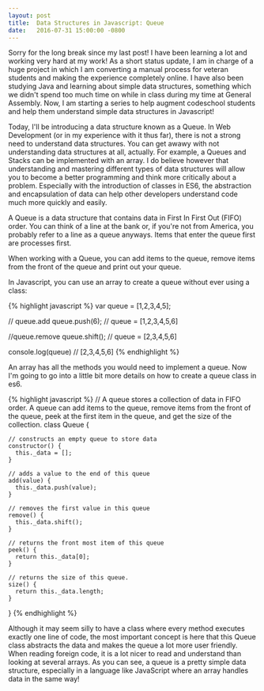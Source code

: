 ```yaml
---
layout: post
title:  Data Structures in Javascript: Queue
date:   2016-07-31 15:00:00 -0800
---
```


Sorry for the long break since my last post! I have been learning a lot and working very hard at my work! As a short status update, I am in charge of a huge project in which I am converting a manual process for veteran students and making the experience completely online. I have also been studying Java and learning about simple data structures, something which we didn't spend too much time on while in class during my time at General Assembly. Now, I am starting a series to help augment codeschool students and help them understand simple data structures in Javascript!

Today, I'll be introducing a data structure known as a Queue. In Web Development (or in my experience with it thus far), there is not a strong need to understand data structures. You can get awawy with not understanding data structures at all, actually. For example, a Queues and Stacks can be implemented with an array. I do believe however that understanding and mastering different types of data structures will allow you to become a better programming and think more critically about a problem. Especially with the introduction of classes in ES6, the abstraction and encapsulation of data can help other developers understand code much more quickly and easily. 

A Queue is a data structure that contains data in First In First Out (FIFO) order. You can think of a line at the bank or, if you're not from America, you probably refer to a line as a queue anyways. Items that enter the queue first are processes first. 

When working with a Queue, you can add items to the queue, remove items from the front of the queue and print out your queue.

In Javascript, you can use an array to create a queue without ever using a class: 

{% highlight javascript %}
  var queue = [1,2,3,4,5];

  // queue.add
  queue.push(6); // queue = [1,2,3,4,5,6]

  //queue.remove
  queue.shift(); // queue = [2,3,4,5,6]

  console.log(queue) // [2,3,4,5,6]
{% endhighlight %}

An array has all the methods you would need to implement a queue. Now I'm going to go into a little bit more details on how to create a queue class in es6.

{% highlight javascript %}
  // A queue stores a collection of data in FIFO order. A queue can add items to the queue, remove items from the front of the queue, peek at the first item in the queue, and get the size of the collection.
  class Queue {

    // constructs an empty queue to store data
    constructor() {
      this._data = [];
    }

    // adds a value to the end of this queue
    add(value) {
      this._data.push(value);
    }

    // removes the first value in this queue
    remove() {
      this._data.shift();
    }
    
    // returns the front most item of this queue
    peek() {
      return this._data[0];
    }

    // returns the size of this queue.
    size() {
      return this._data.length;
    }
  }
{% endhighlight %}

Although it may seem silly to have a class where every method executes exactly one line of code, the most important concept is here that this Queue class abstracts the data and makes the queue a lot more user friendly. When reading foreign code, it is a lot nicer to read and understand than looking at several arrays. As you can see, a queue is a pretty simple data structure, especially in a language like JavaScript where an array handles data in the same way!